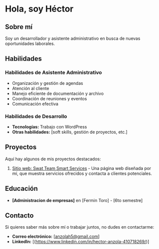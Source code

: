 # Hola, soy Héctor  
 
 ## Sobre mí  
Soy un desarrollador y asistente administrativo en busca de nuevas oportunidades laborales.

## Habilidades  
### Habilidades de Asistente Administrativo  
- Organización y gestión de agendas  
- Atención al cliente  
- Manejo eficiente de documentación y archivo  
- Coordinación de reuniones y eventos  
- Comunicación efectiva  

### Habilidades de Desarrollo   
- **Tecnologías:** Trabajo con WordPress  
- **Otras habilidades:** [soft skills, gestión de proyectos, etc.]  

## Proyectos  
Aquí hay algunos de mis proyectos destacados:  
1. [Sitio web: Swat Team Smart Services](https://swatteamsmartservices.com) - Una página web diseñada por mí, que muestra servicios ofrecidos y contacta a clientes potenciales.  

## Educación  
- **[Administracion de empresas]** en [Fermin Toro] - [6to semestre]  

## Contacto  
Si quieres saber más sobre mí o trabajar juntos, no dudes en contactarme:  
- **Correo electrónico:** [anzolah5@gmail.com]  
- **LinkedIn:** [(https://www.linkedin.com/in/hector-anzola-410718269/)]   
